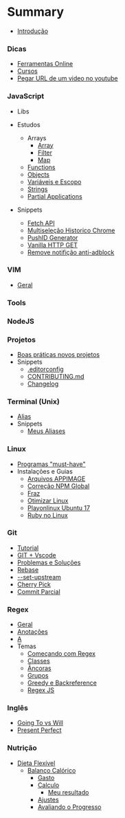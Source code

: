 # Summary

- [Introdução](README.md)

### Dicas

- [Ferramentas Online](./subjects/utils/online-tools.md)
- [Cursos](./subjects/utils/courses.md)
- [Pegar URL de um video no youtube](./subjects/utils/get-mp4-from-youtube.md)



### JavaScript

- Libs


- Estudos
  - Arrays
    - [Array](./subjects/javascript/studies/array/array.md)
    - [Filter](./subjects/javascript/studies/array/filter.md)
    - [Map](./subjects/javascript/studies/array/map.md)
  - [Functions](./subjects/javascript/studies/functions.md)
  - [Objects](./subjects/javascript/studies/objects.md)
  - [Variáveis e Escopo](./subjects/javascript/studies/variables-scope.md)
  - [Strings](./subjects/javascript/studies/string.md)
  - [Partial Applications](./subjects/javascript/studies/partial-applications.md)
- Snippets
  - [Fetch API](./subjects/javascript/snippets/fetch-api.md)
  - [Multiseleção Historico Chrome](./subjects/javascript/snippets/multiselect-histories-chrome.md)
  - [PushID Generator](./subjects/javascript/snippets/pushid-generator.md)
  - [Vanilla HTTP GET](./subjects/javascript/snippets/vanilla-request.md)
  - [Remove notifição anti-adblock](./subjects/javascript/snippets/clean-ad-exame.md)


### VIM

- [Geral](./subjects/vim/README.md)

### Tools





### NodeJS



### Projetos

- [Boas práticas novos projetos](./subjects/projects/best-pratices-new-project.md)
- Snippets
  - [.editorconfig](./subjects/projects/editorconfig.md)
  - [CONTRIBUTING.md](./subjects/projects/contributing.md)
  - [Changelog](./subjects/projects/changelog.md)

### Terminal (Unix)

- [Alias](./subjects/terminal/alias.md)
- Snippets
  - [Meus Aliases](./subjects/terminal/snippets/my-aliases.md)

### Linux

- [Programas "must-have"](./subjects/linux/default-programs.md)
- Instalações e Guias
  - [Arquivos APPIMAGE](./subjects/linux/installing/appimage.md)
  - [Correção NPM Global](./subjects/linux/installing/npm-global-fix.md)
  - [Fraz](./subjects/linux/installing/franz.md)
  - [Otimizar Linux](./subjects/linux/installing/optimization.md)
  - [Playonlinux Ubuntu 17](./subjects/linux/installing/playonlinux-ubuntu17.md)
  - [Ruby no Linux](./subjects/linux/installing/ruby-on-linux.md)

### Git

- [Tutorial](./subjects/git/all.md)
- [GIT + Vscode](./subjects/git/vscode-git.md)
- [Problemas e Soluções](./subjects/git/troubleshoot.md)
- [Rebase](./subjects/git/rebase.md)
- [--set-upstream](./subjects/git/upstream.md)
- [Cherry Pick](./subjects/git/cherry-pick.md)
- [Commit Parcial](./subjects/git/git-add-partial.md)

### Regex

- [Geral](./subjects/regex/README.md)
- [Anotações](./subjects/regex/notes.md)
- [A](./subjects/regex/notes.md)
- Temas
  - [Começando com Regex](./subjects/regex/topics/getting-started.md)
  - [Classes](./subjects/regex/topics/char-class.md)
  - [Âncoras](./subjects/regex/topics/anchor.md)
  - [Grupos](./subjects/regex/topics/groups.md)
  - [Greedy e Backreference](./subjects/regex/topics/lazy-greedy.md)
  - [Regex JS](./subjects/regex/topics/regex-js.md)

### Inglês

- [Going To vs Will](./subjects/english/going-to-will.md)
- [Present Perfect](./subjects/english/present-perfect.md)

### Nutrição

- [Dieta Flexível](./subjects/nutrition/flexible-diet/README.md)
  - [Balanço Calórico](./subjects/nutrition/flexible-diet/balanco-calorico/README.md)
    - [Gasto](./subjects/nutrition/flexible-diet/balanco-calorico/gasto-calorico.md)
    - [Calculo](./subjects/nutrition/flexible-diet/balanco-calorico/calculo-calorias.md)
      - [Meu resultado](./subjects/nutrition/flexible-diet/balanco-calorico/resultados.md)
    - [Ajustes](./subjects/nutrition/flexible-diet/balanco-calorico/ajuste-calorico.md)
    - [Avaliando o Progresso](./subjects/nutrition/flexible-diet/balanco-calorico/medindo-progresso.md)
